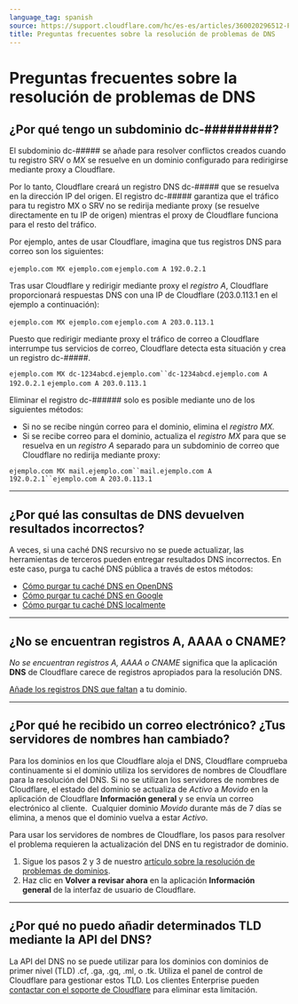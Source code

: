 ```yaml
---
language_tag: spanish
source: https://support.cloudflare.com/hc/es-es/articles/360020296512-Preguntas-frecuentes-sobre-la-resoluci%C3%B3n-de-problemas-de-DNS
title: Preguntas frecuentes sobre la resolución de problemas de DNS
---
```


# Preguntas frecuentes sobre la resolución de problemas de DNS



## ¿Por qué tengo un subdominio dc-#########?

El subdominio dc-##### se añade para resolver conflictos creados cuando tu registro SRV o _MX_ se resuelve en un dominio configurado para redirigirse mediante proxy a Cloudflare.

Por lo tanto, Cloudflare creará un registro DNS dc-##### que se resuelva en la dirección IP del origen. El registro dc-##### garantiza que el tráfico para tu registro MX o SRV no se redirija mediante proxy (se resuelve directamente en tu IP de origen) mientras el proxy de Cloudflare funciona para el resto del tráfico.

Por ejemplo, antes de usar Cloudflare, imagina que tus registros DNS para correo son los siguientes:

`ejemplo.com MX ejemplo.com` `ejemplo.com A 192.0.2.1`

Tras usar Cloudflare y redirigir mediante proxy el _registro A_, Cloudflare proporcionará respuestas DNS con una IP de Cloudflare (203.0.113.1 en el ejemplo a continuación):

`ejemplo.com MX ejemplo.com` `ejemplo.com A 203.0.113.1`

Puesto que redirigir mediante proxy el tráfico de correo a Cloudflare interrumpe tus servicios de correo, Cloudflare detecta esta situación y crea un registro dc-#####.

`ejemplo.com MX dc-1234abcd.ejemplo.com``dc-1234abcd.ejemplo.com A 192.0.2.1` `ejemplo.com A 203.0.113.1`

Eliminar el registro dc-###### solo es posible mediante uno de los siguientes métodos:

-   Si no se recibe ningún correo para el dominio, elimina el _registro MX._
-   Si se recibe correo para el dominio, actualiza el _registro MX_ para que se resuelva en un _registro A_ separado para un subdominio de correo que Cloudflare no redirija mediante proxy:

`ejemplo.com MX mail.ejemplo.com``mail.ejemplo.com A 192.0.2.1``ejemplo.com A 203.0.113.1`

___

## ¿Por qué las consultas de DNS devuelven resultados incorrectos?

A veces, si una caché DNS recursivo no se puede actualizar, las herramientas de terceros pueden entregar resultados DNS incorrectos. En este caso, purga tu caché DNS pública a través de estos métodos:

-   [Cómo purgar tu caché DNS en OpenDNS](http://www.opendns.com/support/cache/)
-   [Cómo purgar tu caché DNS en Google](https://developers.google.com/speed/public-dns/cache)
-   [Cómo purgar tu caché DNS localmente](https://documentation.cpanel.net/display/CKB/How%2BTo%2BClear%2BYour%2BDNS%2BCache)

___

## ¿No se encuentran registros A, AAAA o CNAME?

_No se encuentran registros A, AAAA o CNAME_ significa que la aplicación **DNS** de Cloudflare carece de registros apropiados para la resolución DNS.

[Añade los registros DNS que faltan](https://developers.cloudflare.com/dns/manage-dns-records/how-to/create-dns-records) a tu dominio.

___

## ¿Por qué he recibido un correo electrónico? ¿Tus servidores de nombres han cambiado?

Para los dominios en los que Cloudflare aloja el DNS, Cloudflare comprueba continuamente si el dominio utiliza los servidores de nombres de Cloudflare para la resolución del DNS. Si no se utilizan los servidores de nombres de Cloudflare, el estado del dominio se actualiza de _Activo_ a _Movido_ en la aplicación de Cloudflare **Información general** y se envía un correo electrónico al cliente.  Cualquier dominio _Movido_ durante más de 7 días se elimina, a menos que el dominio vuelva a estar _Activo_.

Para usar los servidores de nombres de Cloudflare, los pasos para resolver el problema requieren la actualización del DNS en tu registrador de dominio.

1.  Sigue los pasos 2 y 3 de nuestro [artículo sobre la resolución de problemas de dominios](https://support.cloudflare.com/hc/en-us/articles/221327488-Why-was-my-domain-deleted-from-Cloudflare-).
2.  Haz clic en **Volver a revisar ahora** en la aplicación **Información general** de la interfaz de usuario de Cloudflare.

___

## ¿Por qué no puedo añadir determinados TLD mediante la API del DNS?

La API del DNS no se puede utilizar para los dominios con dominios de primer nivel (TLD) .cf, .ga, .gq, .ml, o .tk. Utiliza el panel de control de Cloudflare para gestionar estos TLD. Los clientes Enterprise pueden [contactar con el soporte de Cloudflare](https://support.cloudflare.com/hc/articles/200172476#h_4b8753c8-f422-4c74-9e8e-07026c4da730) para eliminar esta limitación.
